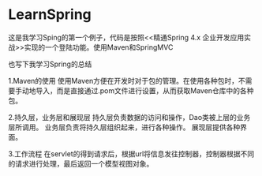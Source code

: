 # LearnSpring


这是我学习Sping的第一个例子，代码是按照<<精通Spring 4.x 企业开发应用实战>>实现的一个登陆功能。使用Maven和SpringMVC

也写下我学习Spring的总结

1.Maven的使用
       使用Maven方便在开发时对于包的管理。在使用各种包时，不需要手动地导入，而是直接通过.pom文件进行设置，从而获取Maven仓库中的各种包。
     
2.持久层，业务层和展现层
        持久层负责数据的访问和操作，Dao类被上层的业务层所调用。
        业务层负责将持久层组织起来，进行各种操作。
        展现层提供各种界面。
        
3.工作流程
        在servlet的得到请求后，根据url将信息发往控制器，控制器根据不同的请求进行处理，最后返回一个模型视图对象。
